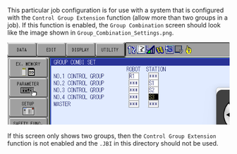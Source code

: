 This particular job configuration is for use with a system that is configured with the `Control Group Extension` function (allow more than two groups in a job). 
If this function is enabled, the `Group Combination` screen should look like the image shown in `Group_Combination_Settings.png`.

![Group_Combination_Settings](Group_Combination_Settings.png)

If this screen only shows two groups, then the `Control Group Extension` function is not enabled and the `.JBI` in this directory should not be used.
